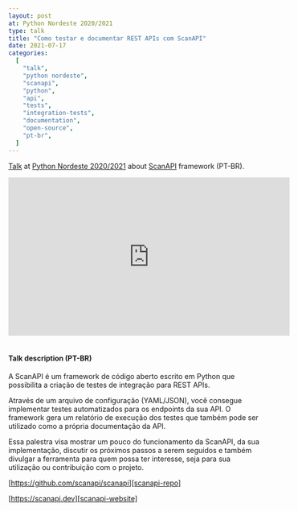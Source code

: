 ```yaml
---
layout: post
at: Python Nordeste 2020/2021
type: talk
title: "Como testar e documentar REST APIs com ScanAPI"
date: 2021-07-17
categories:
  [
    "talk",
    "python nordeste",
    "scanapi",
    "python",
    "api",
    "tests",
    "integration-tests",
    "documentation",
    "open-source",
    "pt-br",
  ]
---
```


[Talk][talk] at [Python Nordeste 2020/2021][python-nordeste] about
[ScanAPI](https://scanapi.dev) framework (PT-BR).

<iframe width="560" height="315" src="https://www.youtube.com/embed/T-SQdLWjiaQ?start=8415" title="YouTube video player" frameborder="0" allow="accelerometer; autoplay; clipboard-write; encrypted-media; gyroscope; picture-in-picture" allowfullscreen></iframe>

<br>

<script async class="speakerdeck-embed" data-id="73e07c0020994009b16e4d9d2a81d4f3" data-ratio="1.77777777777778" src="//speakerdeck.com/assets/embed.js"></script>

<br>

#### Talk description (PT-BR)

A ScanAPI é um framework de código aberto escrito em Python que possibilita a criação de testes de
integração para REST APIs.

Através de um arquivo de configuração (YAML/JSON), você consegue implementar testes automatizados
para os endpoints da sua API. O framework gera um relatório de execução dos testes que também pode
ser utilizado como a própria documentação da API.

Essa palestra visa mostrar um pouco do funcionamento da ScanAPI, da sua implementação, discutir os
próximos passos a serem seguidos e também divulgar a ferramenta para quem possa ter interesse, seja
para sua utilização ou contribuição com o projeto.

[https://github.com/scanapi/scanapi][scanapi-repo]

[https://scanapi.dev][scanapi-website]


[python-nordeste]: https://2020.pythonnordeste.org/
[scanapi-repo]: https://github.com/scanapi/scanapi
[scanapi-website]: https://scanapi.dev
[talk]: https://youtu.be/T-SQdLWjiaQ?t=8415
